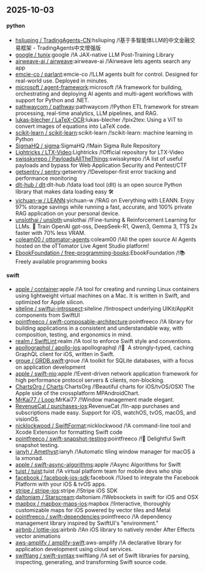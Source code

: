## 2025-10-03

#### python
* [hsliuping / TradingAgents-CN](https://github.com/hsliuping/TradingAgents-CN):hsliuping /!基于多智能体LLM的中文金融交易框架 - TradingAgents中文增强版
* [google / tunix](https://github.com/google/tunix):google /!A JAX-native LLM Post-Training Library
* [airweave-ai / airweave](https://github.com/airweave-ai/airweave):airweave-ai /!Airweave lets agents search any app
* [emcie-co / parlant](https://github.com/emcie-co/parlant):emcie-co /!LLM agents built for control. Designed for real-world use. Deployed in minutes.
* [microsoft / agent-framework](https://github.com/microsoft/agent-framework):microsoft /!A framework for building, orchestrating and deploying AI agents and multi-agent workflows with support for Python and .NET.
* [pathwaycom / pathway](https://github.com/pathwaycom/pathway):pathwaycom /!Python ETL framework for stream processing, real-time analytics, LLM pipelines, and RAG.
* [lukas-blecher / LaTeX-OCR](https://github.com/lukas-blecher/LaTeX-OCR):lukas-blecher /!pix2tex: Using a ViT to convert images of equations into LaTeX code.
* [scikit-learn / scikit-learn](https://github.com/scikit-learn/scikit-learn):scikit-learn /!scikit-learn: machine learning in Python
* [SigmaHQ / sigma](https://github.com/SigmaHQ/sigma):SigmaHQ /!Main Sigma Rule Repository
* [Lightricks / LTX-Video](https://github.com/Lightricks/LTX-Video):Lightricks /!Official repository for LTX-Video
* [swisskyrepo / PayloadsAllTheThings](https://github.com/swisskyrepo/PayloadsAllTheThings):swisskyrepo /!A list of useful payloads and bypass for Web Application Security and Pentest/CTF
* [getsentry / sentry](https://github.com/getsentry/sentry):getsentry /!Developer-first error tracking and performance monitoring
* [dlt-hub / dlt](https://github.com/dlt-hub/dlt):dlt-hub /!data load tool (dlt) is an open source Python library that makes data loading easy 🛠️
* [yichuan-w / LEANN](https://github.com/yichuan-w/LEANN):yichuan-w /!RAG on Everything with LEANN. Enjoy 97% storage savings while running a fast, accurate, and 100% private RAG application on your personal device.
* [unslothai / unsloth](https://github.com/unslothai/unsloth):unslothai /!Fine-tuning & Reinforcement Learning for LLMs. 🦥 Train OpenAI gpt-oss, DeepSeek-R1, Qwen3, Gemma 3, TTS 2x faster with 70% less VRAM.
* [coleam00 / ottomator-agents](https://github.com/coleam00/ottomator-agents):coleam00 /!All the open source AI Agents hosted on the oTTomator Live Agent Studio platform!
* [EbookFoundation / free-programming-books](https://github.com/EbookFoundation/free-programming-books):EbookFoundation /!📚 Freely available programming books

#### swift
* [apple / container](https://github.com/apple/container):apple /!A tool for creating and running Linux containers using lightweight virtual machines on a Mac. It is written in Swift, and optimized for Apple silicon.
* [siteline / swiftui-introspect](https://github.com/siteline/swiftui-introspect):siteline /!Introspect underlying UIKit/AppKit components from SwiftUI
* [pointfreeco / swift-composable-architecture](https://github.com/pointfreeco/swift-composable-architecture):pointfreeco /!A library for building applications in a consistent and understandable way, with composition, testing, and ergonomics in mind.
* [realm / SwiftLint](https://github.com/realm/SwiftLint):realm /!A tool to enforce Swift style and conventions.
* [apollographql / apollo-ios](https://github.com/apollographql/apollo-ios):apollographql /!📱  A strongly-typed, caching GraphQL client for iOS, written in Swift.
* [groue / GRDB.swift](https://github.com/groue/GRDB.swift):groue /!A toolkit for SQLite databases, with a focus on application development
* [apple / swift-nio](https://github.com/apple/swift-nio):apple /!Event-driven network application framework for high performance protocol servers & clients, non-blocking.
* [ChartsOrg / Charts](https://github.com/ChartsOrg/Charts):ChartsOrg /!Beautiful charts for iOS/tvOS/OSX! The Apple side of the crossplatform MPAndroidChart.
* [MrKai77 / Loop](https://github.com/MrKai77/Loop):MrKai77 /!Window management made elegant.
* [RevenueCat / purchases-ios](https://github.com/RevenueCat/purchases-ios):RevenueCat /!In-app purchases and subscriptions made easy. Support for iOS, watchOS, tvOS, macOS, and visionOS.
* [nicklockwood / SwiftFormat](https://github.com/nicklockwood/SwiftFormat):nicklockwood /!A command-line tool and Xcode Extension for formatting Swift code
* [pointfreeco / swift-snapshot-testing](https://github.com/pointfreeco/swift-snapshot-testing):pointfreeco /!📸 Delightful Swift snapshot testing.
* [ianyh / Amethyst](https://github.com/ianyh/Amethyst):ianyh /!Automatic tiling window manager for macOS à la xmonad.
* [apple / swift-async-algorithms](https://github.com/apple/swift-async-algorithms):apple /!Async Algorithms for Swift
* [tuist / tuist](https://github.com/tuist/tuist):tuist /!A virtual platform team for mobile devs who ship
* [facebook / facebook-ios-sdk](https://github.com/facebook/facebook-ios-sdk):facebook /!Used to integrate the Facebook Platform with your iOS & tvOS apps.
* [stripe / stripe-ios](https://github.com/stripe/stripe-ios):stripe /!Stripe iOS SDK
* [daltoniam / Starscream](https://github.com/daltoniam/Starscream):daltoniam /!Websockets in swift for iOS and OSX
* [mapbox / mapbox-maps-ios](https://github.com/mapbox/mapbox-maps-ios):mapbox /!Interactive, thoroughly customizable maps for iOS powered by vector tiles and Metal
* [pointfreeco / swift-dependencies](https://github.com/pointfreeco/swift-dependencies):pointfreeco /!A dependency management library inspired by SwiftUI's "environment."
* [airbnb / lottie-ios](https://github.com/airbnb/lottie-ios):airbnb /!An iOS library to natively render After Effects vector animations
* [aws-amplify / amplify-swift](https://github.com/aws-amplify/amplify-swift):aws-amplify /!A declarative library for application development using cloud services.
* [swiftlang / swift-syntax](https://github.com/swiftlang/swift-syntax):swiftlang /!A set of Swift libraries for parsing, inspecting, generating, and transforming Swift source code.

